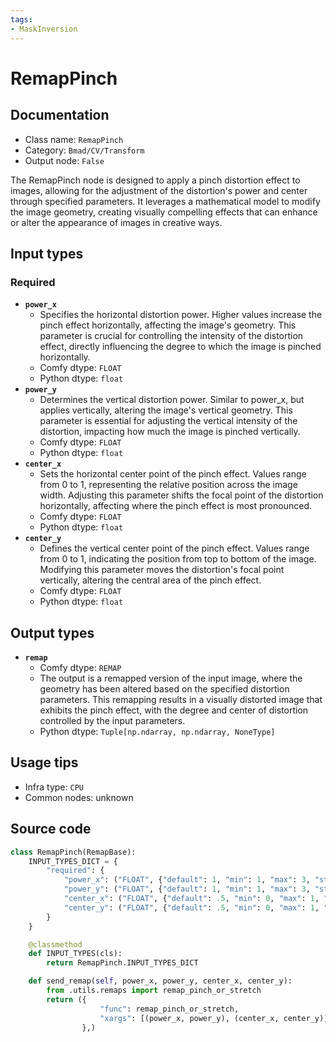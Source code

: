 ```yaml
---
tags:
- MaskInversion
---
```


# RemapPinch
## Documentation
- Class name: `RemapPinch`
- Category: `Bmad/CV/Transform`
- Output node: `False`

The RemapPinch node is designed to apply a pinch distortion effect to images, allowing for the adjustment of the distortion's power and center through specified parameters. It leverages a mathematical model to modify the image geometry, creating visually compelling effects that can enhance or alter the appearance of images in creative ways.
## Input types
### Required
- **`power_x`**
    - Specifies the horizontal distortion power. Higher values increase the pinch effect horizontally, affecting the image's geometry. This parameter is crucial for controlling the intensity of the distortion effect, directly influencing the degree to which the image is pinched horizontally.
    - Comfy dtype: `FLOAT`
    - Python dtype: `float`
- **`power_y`**
    - Determines the vertical distortion power. Similar to power_x, but applies vertically, altering the image's vertical geometry. This parameter is essential for adjusting the vertical intensity of the distortion, impacting how much the image is pinched vertically.
    - Comfy dtype: `FLOAT`
    - Python dtype: `float`
- **`center_x`**
    - Sets the horizontal center point of the pinch effect. Values range from 0 to 1, representing the relative position across the image width. Adjusting this parameter shifts the focal point of the distortion horizontally, affecting where the pinch effect is most pronounced.
    - Comfy dtype: `FLOAT`
    - Python dtype: `float`
- **`center_y`**
    - Defines the vertical center point of the pinch effect. Values range from 0 to 1, indicating the position from top to bottom of the image. Modifying this parameter moves the distortion's focal point vertically, altering the central area of the pinch effect.
    - Comfy dtype: `FLOAT`
    - Python dtype: `float`
## Output types
- **`remap`**
    - Comfy dtype: `REMAP`
    - The output is a remapped version of the input image, where the geometry has been altered based on the specified distortion parameters. This remapping results in a visually distorted image that exhibits the pinch effect, with the degree and center of distortion controlled by the input parameters.
    - Python dtype: `Tuple[np.ndarray, np.ndarray, NoneType]`
## Usage tips
- Infra type: `CPU`
- Common nodes: unknown


## Source code
```python
class RemapPinch(RemapBase):
    INPUT_TYPES_DICT = {
        "required": {
            "power_x": ("FLOAT", {"default": 1, "min": 1, "max": 3, "step": .05}),
            "power_y": ("FLOAT", {"default": 1, "min": 1, "max": 3, "step": .05}),
            "center_x": ("FLOAT", {"default": .5, "min": 0, "max": 1, "step": .05}),
            "center_y": ("FLOAT", {"default": .5, "min": 0, "max": 1, "step": .05}),
        }
    }

    @classmethod
    def INPUT_TYPES(cls):
        return RemapPinch.INPUT_TYPES_DICT

    def send_remap(self, power_x, power_y, center_x, center_y):
        from .utils.remaps import remap_pinch_or_stretch
        return ({
                    "func": remap_pinch_or_stretch,
                    "xargs": [(power_x, power_y), (center_x, center_y)]
                },)

```
